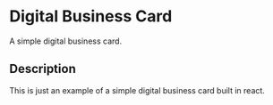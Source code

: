 # Digital Business Card

A simple digital business card.

## Description

This is just an example of a simple digital business card built in react.